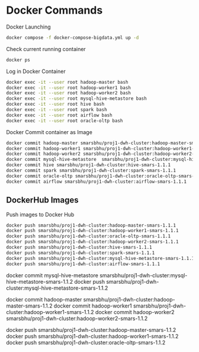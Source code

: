 # Docker Commands

Docker Launching
```bash
docker compose -f docker-compose-bigdata.yml up -d
```

Check current running container
```bash
docker ps
```

Log in Docker Container 
```bash
docker exec -it --user root hadoop-master bash
docker exec -it --user root hadoop-worker1 bash
docker exec -it --user root hadoop-worker2 bash
docker exec -it --user root mysql-hive-metastore bash
docker exec -it --user root hive bash
docker exec -it --user root spark bash
docker exec -it --user root airflow bash
docker exec -it --user root oracle-oltp bash
```

Docker Commit container as Image
```bash
docker commit hadoop-master smarsbhu/proj1-dwh-cluster:hadoop-master-smars-1.1.2
docker commit hadoop-worker1 smarsbhu/proj1-dwh-cluster:hadoop-worker1-smars-1.1.2
docker commit hadoop-worker2 smarsbhu/proj1-dwh-cluster:hadoop-worker2-smars-1.1.2
docker commit mysql-hive-metastore  smarsbhu/proj1-dwh-cluster:mysql-hive-metastore-smars-1.1.1
docker commit hive smarsbhu/proj1-dwh-cluster:hive-smars-1.1.1
docker commit spark smarsbhu/proj1-dwh-cluster:spark-smars-1.1.1
docker commit oracle-oltp smarsbhu/proj1-dwh-cluster:oracle-oltp-smars-1.1.1
docker commit airflow smarsbhu/proj1-dwh-cluster:airflow-smars-1.1.1
```

## DockerHub Images

Push images to Docker Hub
```bash
docker push smarsbhu/proj1-dwh-cluster:hadoop-master-smars-1.1.1
docker push smarsbhu/proj1-dwh-cluster:hadoop-worker1-smars-1.1.1
docker push smarsbhu/proj1-dwh-cluster:oracle-oltp-smars-1.1.1
docker push smarsbhu/proj1-dwh-cluster:hadoop-worker2-smars-1.1.1
docker push smarsbhu/proj1-dwh-cluster:hive-smars-1.1.1
docker push smarsbhu/proj1-dwh-cluster:spark-smars-1.1.1
docker push smarsbhu/proj1-dwh-cluster:mysql-hive-metastore-smars-1.1.1
docker push smarsbhu/proj1-dwh-cluster:airflow-smars-1.1.1
```

docker commit mysql-hive-metastore  smarsbhu/proj1-dwh-cluster:mysql-hive-metastore-smars-1.1.2
docker push smarsbhu/proj1-dwh-cluster:mysql-hive-metastore-smars-1.1.2

docker commit hadoop-master smarsbhu/proj1-dwh-cluster:hadoop-master-smars-1.1.2
docker commit hadoop-worker1 smarsbhu/proj1-dwh-cluster:hadoop-worker1-smars-1.1.2
docker commit hadoop-worker2 smarsbhu/proj1-dwh-cluster:hadoop-worker2-smars-1.1.2

docker push smarsbhu/proj1-dwh-cluster:hadoop-master-smars-1.1.2
docker push smarsbhu/proj1-dwh-cluster:hadoop-worker1-smars-1.1.2
docker push smarsbhu/proj1-dwh-cluster:oracle-oltp-smars-1.1.2